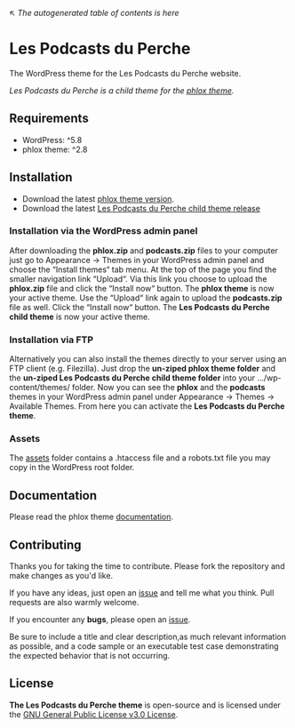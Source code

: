 ↖ _The autogenerated table of contents is here_

# Les Podcasts du Perche

The WordPress theme for the Les Podcasts du Perche website.

*Les Podcasts du Perche is a child theme for the [phlox theme](https://www.phlox.pro/).*

## Requirements

- WordPress: ^5.8
- phlox theme: ^2.8

## Installation

- Download the latest [phlox theme version](https://www.phlox.pro/).
- Download the latest [Les Podcasts du Perche child theme release](https://github.com/lespodcastsduperche/podcasts/releases/)

### Installation via the WordPress admin panel

After downloading the **phlox.zip** and **podcasts.zip** files to your computer just go to Appearance → Themes in your WordPress admin panel and choose the “Install themes“ tab menu. At the top of the page you find the smaller navigation link “Upload“. Via this link you choose to upload the **phlox.zip** file and click the “Install now“ button. The **phlox theme** is now your active theme. Use the “Upload“ link again to upload the **podcasts.zip** file as well. Click the “Install now“ button. The **Les Podcasts du Perche child theme** is now your active theme.

### Installation via FTP

Alternatively you can also install the themes directly to your server using an FTP client (e.g. Filezilla). Just drop the **un-ziped phlox theme folder** and the **un-ziped Les Podcasts du Perche child theme folder** into your …/wp-content/themes/ folder. Now you can see the **phlox** and the **podcasts** themes in your WordPress admin panel under Appearance → Themes → Available Themes. From here you can activate the **Les Podcasts du Perche theme**.

### Assets

The [assets](https://github.com/lespodcastsduperche/podcasts/tree/main/src/assets/) folder contains a .htaccess file and a robots.txt file you may copy in the WordPress root folder.

## Documentation

Please read the phlox theme [documentation](https://docs.phlox.pro/).

## Contributing

Thanks you for taking the time to contribute. Please fork the repository and make changes as you'd like.

If you have any ideas, just open an [issue](https://github.com/lespodcastsduperche/podcasts/issues) and tell me what you think. Pull requests are also warmly welcome.

If you encounter any **bugs**, please open an [issue](https://github.com/lespodcastsduperche/podcasts/issues).

Be sure to include a title and clear description,as much relevant information as possible, and a code sample or an executable test case demonstrating the expected behavior that is not occurring.

## License

**The Les Podcasts du Perche theme** is open-source and is licensed under the [GNU General Public License v3.0 License](https://github.com/lespodcastsduperche/podcasts/blob/master/LICENSE).
